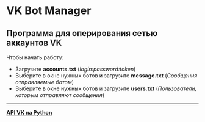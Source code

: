 **VK Bot Manager**
====================
Программа для оперирования сетью аккаунтов VK
--------------------
Чтобы начать работу:
- Загрузите **accounts.txt** (*login:password:token*)
- Выберите в окне нужных ботов и загрузите **message.txt** (*Сообщения отправляемые ботом*)
- Выберите в окне нужных ботов и загрузите **users.txt** (*Пользователи, которым отправляют сообщения*)
--------------------

**[API VK на Python](https://pypi.org/project/vk-api/)**
